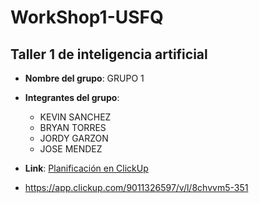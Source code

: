 # WorkShop1-USFQ
## Taller 1 de inteligencia artificial

- **Nombre del grupo**: GRUPO 1
- **Integrantes del grupo**:
  * KEVIN SANCHEZ
  * BRYAN TORRES
  * JORDY GARZON
  * JOSE MENDEZ

- **Link**: [Planificación en ClickUp](https://app.clickup.com/)
- https://app.clickup.com/9011326597/v/l/8chvvm5-351

